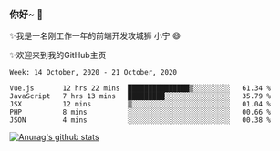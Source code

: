 ### 你好~  👋

✨我是一名刚工作一年的前端开发攻城狮 小宁 😄

✨欢迎来到我的GitHub主页
<!--
**7148505/7148505** is a ✨ _special_ ✨ repository because its `README.md` (this file) appears on your GitHub profile.

Here are some ideas to get you started:

- 🔭 I’m currently working on ...
- 🌱 I’m currently learning ...
- 👯 I’m looking to collaborate on ...
- 🤔 I’m looking for help with ...
- 💬 Ask me about ...
- 📫 How to reach me: ...
- 😄 Pronouns: ...
- ⚡ Fun fact: ...
-->

<!--START_SECTION:waka-->
```text
Week: 14 October, 2020 - 21 October, 2020

Vue.js       12 hrs 22 mins  ███████████████▒░░░░░░░░░   61.34 % 
JavaScript   7 hrs 13 mins   █████████░░░░░░░░░░░░░░░░   35.79 % 
JSX          12 mins         ▒░░░░░░░░░░░░░░░░░░░░░░░░   01.04 % 
PHP          8 mins          ░░░░░░░░░░░░░░░░░░░░░░░░░   00.66 % 
JSON         4 mins          ░░░░░░░░░░░░░░░░░░░░░░░░░   00.38 % 
```
<!--END_SECTION:waka-->

[![Anurag's github stats](https://github-readme-stats.vercel.app/api?username=ZhangNing-debug)](https://github.com/anuraghazra/github-readme-stats)
